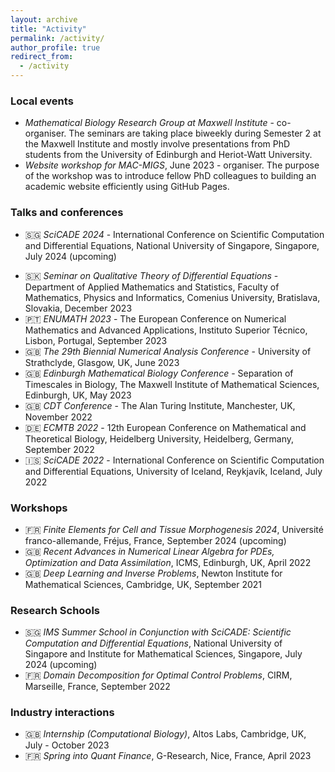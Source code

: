 ```yaml
---
layout: archive
title: "Activity"
permalink: /activity/
author_profile: true
redirect_from: 
  - /activity
---
```


### Local events
* *Mathematical Biology Research Group at Maxwell Institute* - co-organiser. The seminars are taking place biweekly during Semester 2 at the Maxwell Institute and mostly involve presentations from PhD students from the University of Edinburgh and Heriot-Watt University.
* *Website workshop for MAC-MIGS*, June 2023 - organiser. The purpose of the workshop was to introduce fellow PhD colleagues to building an academic website efficiently using GitHub Pages.

### Talks and conferences
* :singapore: *SciCADE 2024* -  International Conference on Scientific Computation and Differential Equations, National University of Singapore, Singapore, July 2024 (upcoming)

<!-- **Upcoming** -->

<!-- **Past** -->
* :slovakia: *Seminar on Qualitative Theory of Differential Equations* - Department of Applied Mathematics and Statistics, Faculty of Mathematics, Physics and Informatics, Comenius University, Bratislava, Slovakia, December 2023
* :portugal: *ENUMATH 2023* - The European Conference on Numerical Mathematics and Advanced Applications, Instituto Superior Técnico, Lisbon, Portugal, September 2023
* :uk: *The 29th Biennial Numerical Analysis Conference* - University of Strathclyde, Glasgow, UK, June 2023
* :uk: *Edinburgh Mathematical Biology Conference* - Separation of Timescales in Biology, The Maxwell Institute of Mathematical Sciences, Edinburgh, UK, May 2023
* :uk: *CDT Conference* - The Alan Turing Institute, Manchester, UK, November 2022
* :de: *ECMTB 2022* - 12th European Conference on Mathematical and Theoretical Biology, Heidelberg University, Heidelberg, Germany, September 2022
* :iceland: *SciCADE 2022* -  International Conference on Scientific Computation and Differential Equations, University of Iceland, Reykjavík, Iceland, July 2022

### Workshops
* :fr: *Finite Elements for Cell and Tissue Morphogenesis 2024*, Université franco-allemande, Fréjus, France, September 2024 (upcoming)
* :uk: *Recent Advances in Numerical Linear Algebra for PDEs, Optimization and Data Assimilation*, ICMS, Edinburgh, UK, April 2022
* :uk: *Deep Learning and Inverse Problems*, Newton Institute for Mathematical Sciences, Cambridge, UK, September 2021

### Research Schools
* :singapore: *IMS Summer School in Conjunction with SciCADE: Scientific Computation and Differential Equations*, National University of Singapore and Institute for Mathematical Sciences, Singapore, July 2024 (upcoming)
* :fr: *Domain Decomposition for Optimal Control Problems*, CIRM, Marseille, France, September 2022

### Industry interactions
* :uk: *Internship (Computational Biology)*, Altos Labs, Cambridge, UK, July - October 2023
* :fr: *Spring into Quant Finance*, G-Research, Nice, France, April 2023
